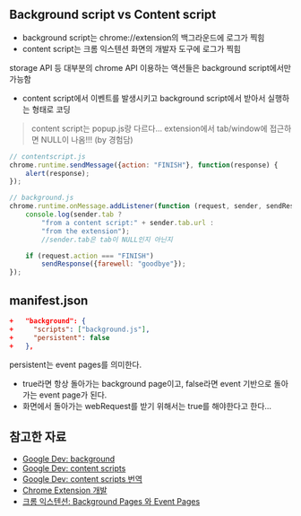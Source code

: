 ## Background script vs Content script
- background script는 chrome://extension의 백그라운드에 로그가 찍힘
- content script는 크롬 익스텐션 화면의 개발자 도구에 로그가 찍힘

storage API 등 대부분의 chrome API 이용하는 액션들은 background script에서만 가능함
- content script에서 이벤트를 발생시키고 background script에서 받아서 실행하는 형태로 코딩

> content script는 popup.js랑 다르다... extension에서 tab/window에 접근하면 NULL이 나옴!!! (by 경험담)
```javascript
// contentscript.js
chrome.runtime.sendMessage({action: "FINISH"}, function(response) {
    alert(response);
});

// background.js
chrome.runtime.onMessage.addListener(function (request, sender, sendResponse) {
    console.log(sender.tab ?
        "from a content script:" + sender.tab.url :
        "from the extension");
        //sender.tab은 tab이 NULL인지 아닌지

    if (request.action === "FINISH")
        sendResponse({farewell: "goodbye"});
});
```
## manifest.json
```json
+   "background": {
+     "scripts": ["background.js"],
+     "persistent": false
+   },
```
persistent는 event pages를 의미한다.
- true라면 항상 돌아가는 background page이고, false라면 event 기반으로 돌아가는 event page가 된다. 
- 화면에서 돌아가는 webRequest를 받기 위해서는 true를 해야한다고 한다...


## 참고한 자료
- [Google Dev: background](https://developer.chrome.com/docs/extensions/mv2/background_pages/)
- [Google Dev: content scripts](https://developer.chrome.com/docs/extensions/mv2/content_scripts/)
- [Google Dev: content scripts 번역](https://qkqhxla1.tistory.com/857)
- [Chrome Extension 개발](https://tidyline.gitbook.io/today-i-learned/etc/chromeextension)
- [크롬 익스텐션: Background Pages 와 Event Pages](https://ohgyun.com/535)
